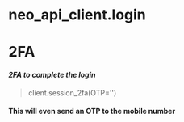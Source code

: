 # neo_api_client.login


# **2FA**

#### ***2FA to complete the login***

> client.session_2fa(OTP='')


#### This will even send an OTP to the mobile number